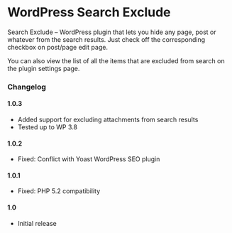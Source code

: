 WordPress Search Exclude
=================

Search Exclude – WordPress plugin that lets you hide any page, post or whatever from the search results. Just check off the corresponding checkbox on post/page edit page.

You can also view the list of all the items that are excluded from search on the plugin settings page.


### Changelog

#### 1.0.3
* Added support for excluding attachments from search results
* Tested up to WP 3.8

#### 1.0.2
* Fixed: Conflict with Yoast WordPress SEO plugin

#### 1.0.1
* Fixed: PHP 5.2 compatibility

#### 1.0
* Initial release